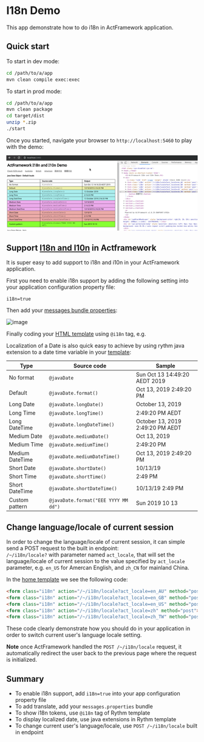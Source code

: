# I18n Demo

This app demonstrate how to do i18n in ActFramework application.

## Quick start

To start in dev mode:

```bash
cd /path/to/a/app
mvn clean compile exec:exec
```

To start in prod mode:

```bash
cd /path/to/a/app
mvn clean package
cd target/dist
unzip *.zip
./start
```

Once you started, navigate your browser to `http://localhost:5460` to play with the demo:

![demo-image](demo.gif)

## Support [I18n and I10n](https://www.w3.org/International/questions/qa-i18n) in Actframework

It is super easy to add support to i18n and i10n in your ActFramework application.

First you need to enable i18n support by adding the following setting into your application configuration property file:

```properties
i18n=true
```

Then add your [messages bundle properties](https://github.com/act-gallery/i18n/tree/master/src/main/resources):

![image](https://user-images.githubusercontent.com/216930/66710487-557b6080-edc5-11e9-8cdb-b7684ed2fbfb.png)

Finally coding your [HTML template](https://github.com/act-gallery/i18n/blob/master/src/main/resources/rythm/demo/i18n/AppEntry/home.html) 
using `@i18n` tag, e.g.

Localization of a Date is also quick easy to achieve by using rythm java extension to a date time variable in your
[template](https://github.com/act-gallery/i18n/blob/master/src/main/resources/beetl/demo/i18n/AppEntry/javaDateTable.html):

| Type |	Source code |	Sample |
| ---- | --- | --- |
| No format	| `@javaDate`	| Sun Oct 13 14:49:20 AEDT 2019
| Default	| `@javaDate.format()` |	Oct 13, 2019 2:49:20 PM
| Long Date	| `@javaDate.longDate()` |	October 13, 2019
| Long Time	| `@javaDate.longTime()` |	2:49:20 PM AEDT
| Long DateTime	| `@javaDate.longDateTime()` |	October 13, 2019 2:49:20 PM AEDT
| Medium Date	| `@javaDate.mediumDate()` |	Oct 13, 2019
| Medium Time	| `@javaDate.mediumTime()` |	2:49:20 PM
| Medium DateTime	| `@javaDate.mediumDateTime()` |	Oct 13, 2019 2:49:20 PM
| Short Date	| `@javaDate.shortDate()` |	10/13/19
| Short Time	| `@javaDate.shortTime()` |	2:49 PM
| Short DateTime	| `@javaDate.shortDateTime()` |	10/13/19 2:49 PM
| Custom pattern	| `@javaDate.format("EEE YYYY MM dd")` |	Sun 2019 10 13

## Change language/locale of current session

In order to change the language/locale of current session, it can simple send a POST request to the built in endpoint:  
`/~/i18n/locale?` with parameter named `act_locale`, that will set the language/locale of current session to the value
specified by `act_locale` parameter, e.g. `en_US` for Amercan English, and `zh_CN` for mainland China. 

In the [home template](https://github.com/act-gallery/i18n/blob/master/src/main/resources/rythm/demo/i18n/AppEntry/home.html)
we see the following code:

```html
<form class="i18n" action="/~/i18n/locale?act_locale=en_AU" method="post"><button>Australia</button></form>
<form class="i18n" action="/~/i18n/locale?act_locale=en_GB" method="post"><button>British</button></form>
<form class="i18n" action="/~/i18n/locale?act_locale=en_US" method="post"><button>American</button></form>
<form class="i18n" action="/~/i18n/locale?act_locale=zh" method="post"><button>简体中文</button></form>
<form class="i18n" action="/~/i18n/locale?act_locale=zh_TW" method="post"><button>繁體中文</button></form>
```

These code clearly demonstrate how you should do in your application in order to switch current user's language
locale setting.

**Note** once ActFramework handled the `POST /~/i18n/locale` request, it automatically redirect the user
back to the previous page where the request is initialized.

## Summary

- To enable i18n support, add `i18n=true` into your app configuration property file
- To add translate, add your `messages.properties` bundle
- To show i18n tokens, use `@i18n` tag of Rythm template
- To display localized date, use java extensions in Rythm template
- To change current user's language/locale, use `POST /~/i18n/locale` built in endpoint